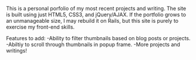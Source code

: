 This is a personal porfolio of my most recent projects and writing. The site is built using just HTML5, CSS3, and jQuery/AJAX. If the portfolio grows to an unmanageable size, I may rebuild it on Rails, but this site is purely to exercise my front-end skills.

Features to add:
-Ability to filter thumbnails based on blog posts or projects.
-Abiltiy to scroll through thumbnails in popup frame.
-More projects and writings!
